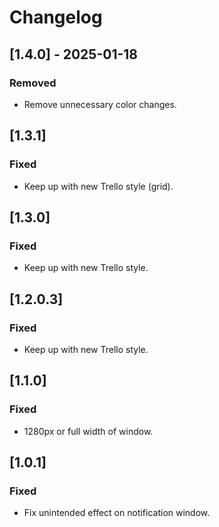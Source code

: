 # Changelog

## [1.4.0] - 2025-01-18
### Removed
- Remove unnecessary color changes.

## [1.3.1]
### Fixed
- Keep up with new Trello style (grid).

## [1.3.0]
### Fixed
- Keep up with new Trello style.

## [1.2.0.3]
### Fixed
- Keep up with new Trello style.

## [1.1.0]
### Fixed
- 1280px or full width of window.

## [1.0.1]
### Fixed
- Fix unintended effect on notification window.